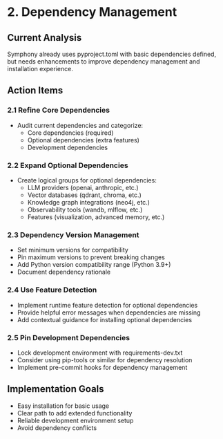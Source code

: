 # 2. Dependency Management

## Current Analysis
Symphony already uses pyproject.toml with basic dependencies defined, but needs enhancements to improve dependency management and installation experience.

## Action Items

### 2.1 Refine Core Dependencies
- Audit current dependencies and categorize:
  - Core dependencies (required)
  - Optional dependencies (extra features)
  - Development dependencies

### 2.2 Expand Optional Dependencies
- Create logical groups for optional dependencies:
  - LLM providers (openai, anthropic, etc.)
  - Vector databases (qdrant, chroma, etc.)
  - Knowledge graph integrations (neo4j, etc.)
  - Observability tools (wandb, mlflow, etc.)
  - Features (visualization, advanced memory, etc.)

### 2.3 Dependency Version Management
- Set minimum versions for compatibility
- Pin maximum versions to prevent breaking changes
- Add Python version compatibility range (Python 3.9+)
- Document dependency rationale

### 2.4 Use Feature Detection
- Implement runtime feature detection for optional dependencies
- Provide helpful error messages when dependencies are missing
- Add contextual guidance for installing optional dependencies

### 2.5 Pin Development Dependencies
- Lock development environment with requirements-dev.txt
- Consider using pip-tools or similar for dependency resolution
- Implement pre-commit hooks for dependency management

## Implementation Goals
- Easy installation for basic usage
- Clear path to add extended functionality
- Reliable development environment setup
- Avoid dependency conflicts